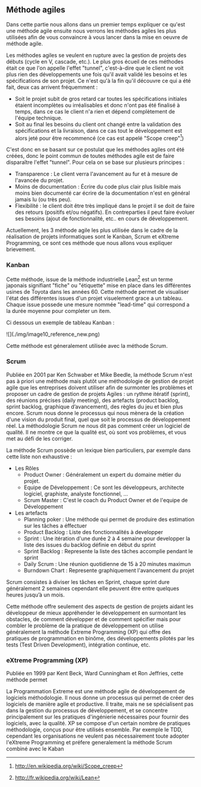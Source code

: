 
## Méthode agiles

Dans cette partie nous allons dans un premier temps expliquer ce qu'est une méthode agile ensuite nous verrons les méthodes agiles les plus utilisées afin de vous convaincre à vous lancer dans la mise en oeuvre de méthode agile.

Les méthodes agiles se veulent en rupture avec la gestion de projets des débuts (cycle en V, cascade, etc.). Le plus gros écueil de ces méthodes était ce que l'on appelle l'effet "tunnel", c'est-à-dire que le client ne voit plus rien des développements une fois qu'il avait validé les besoins  et les spécifications de son projet. Ce n'est qu'à la fin qu'il découvre ce qui a été fait, deux cas arrivent fréquemment :

* Soit le projet subit de gros retard car toutes les spécifications initiales étaient incomplètes ou irréalisables et donc n'ont pas été finalisé à temps, dans ce cas le client n'a rien et dépend complètement de l'équipe technique.
* Soit au final les besoins du client ont changé entre la validation des spécifications et la livraison, dans ce cas tout le développement est alors jeté pour être recommencé (ce cas est appelé "Scope creep"[^Scope_creep])

[^Scope_creep]: http://en.wikipedia.org/wiki/Scope_creep

C'est donc en se basant sur ce postulat que les méthodes agiles ont été créées, donc le point commun de toutes méthodes agile est de faire disparaître l'effet "tunnel". Pour cela on se base sur plusieurs principes :

- Transparence : Le client verra l'avancement au fur et à mesure de l'avancée du projet.
- Moins de documentation : Écrire du code plus clair plus lisible mais moins bien documenté car écrire de la documentation n'est en général jamais lu (ou très peu).
- Flexibilité : le client doit être très impliqué dans le projet il se doit de faire des retours (positifs et/ou négatifs). En contreparties il peut faire évoluer ses besoins (ajout de fonctionnalité, etc.. en cours de développement.

Actuellement, les 3 méthode agile les plus utilisée dans le cadre de la réalisation de projets informatiques sont le Kanban, Scrum et eXtreme Programming, ce sont ces méthode que nous allons vous expliquer brievement.

### Kanban

Cette méthode, issue de la méthode industrielle Lean[^lean] est un terme japonais signifiant "fiche" ou "étiquette" mise en place dans les différentes usines de Toyota dans les années 60. Cette méthode permet de visualiser l'état des différentes issues d'un projet visuelement grace a un tableau. Chaque issue possede une mesure nommée "lead-time" qui correspond a la durée moyenne pour completer un item. 

Ci dessous un exemple de tableau Kanban :

[^lean]: http://fr.wikipedia.org/wiki/Lean

<div>![](./img/image10_reference_new.png)</div>

Cette méthode est géneralement utilisée avec la méthode Scrum.

### Scrum

Publiée en 2001 par Ken Schwaber et Mike Beedle, la méthode Scrum n'est pas à priori une méthode mais plutôt une méthodologie de gestion de projet agile que les entreprises doivent utiliser afin de surmonter les problèmes et proposer un cadre de gestion de projets Agiles : un rythme itératif (sprint), des réunions précises (daily meeting), des artefacts (product backlog, sprint backlog, graphique d’avancement), des règles du jeu et bien plus encore. Scrum nous donne le processus qui nous mènera de la création d'une vision du produit final, quel que soit le processus de développement réel. La méthodologie Scrum ne nous dit pas comment créer un logiciel de qualité. Il ne montre ce que la qualité est, où sont vos problèmes, et vous met au défi de les corriger.

La méthode Scrum possède un lexique bien particuliers, par exemple dans cette liste non exhaustive : 

* Les Rôles
	* Product Owner : Généralement un expert du domaine métier du projet.
	* Equipe de Développement : Ce sont les développeurs, architecte logiciel, graphiste, analyste fonctionnel, ...
	* Scrum Master : C'est le coach du Product Owner et de l'equipe de Développement
* Les artefacts
	* Planning poker : Une méthode qui permet de produire des estimation sur les tâches a éffectuer
	* Product Backlog : Liste des fonctionnalités à developper
	* Sprint : Une itération d'une durée 2 à 4 semaine pour developper la liste des issues du backlog définie en début du sprint
	* Sprint Backlog : Represente la liste des tâches accomplie pendant le sprint
	* Daily Scrum : Une réunion quotidienne de 15 à 20 minutes maximun
	* Burndown Chart : Represente graphiquement l'avancement du projet

Scrum consistes à diviser les tâches en Sprint, chaque sprint dure généralement 2 semaines cependant elle peuvent être entre quelques heures jusqu’à un mois.

Cette méthode offre seulement des aspects de gestion de projets aidant les développeur de mieux appréhender le développement en surmontant les obstacles, de comment développer et de comment spécifier mais pour combler le problème de la pratique de développement on utilise généralement la méthode Extreme Programming (XP) qui offre des pratiques de programmation en binôme, des développements pilotés par les tests (Test Driven Development), intégration continue, etc.

### eXtreme Programming (XP)

Publiée en 1999 par Kent Beck, Ward Cunningham et Ron Jeffries, cette méthode permet 

La Programmation Extreme est une méthode agile de développement de logiciels méthodologie. Il nous donne un processus qui permet de créer des logiciels de manière agile et productive. Il traite, mais ne se spécialisent pas dans la gestion du processus de développement, et se concentre principalement sur ​​les pratiques d'ingénierie nécessaires pour fournir des logiciels, avec la qualité.
XP se compose d'un certain nombre de pratiques méthodologie, conçus pour être utilisés ensemble. Par exemple le TDD, cependant les organisations ne veulent pas nécessairement toute adopter l'eXtreme Programming et préfere generalement la méthode Scrum combiné avec le Kaban